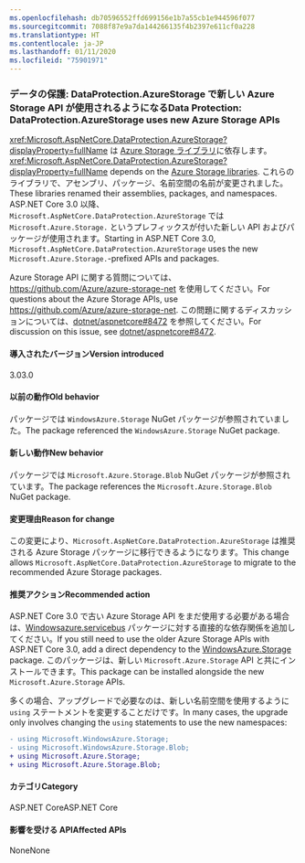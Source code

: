 ```yaml
---
ms.openlocfilehash: db70596552ffd699156e1b7a55cb1e944596f077
ms.sourcegitcommit: 7088f87e9a7da144266135f4b2397e611cf0a228
ms.translationtype: HT
ms.contentlocale: ja-JP
ms.lasthandoff: 01/11/2020
ms.locfileid: "75901971"
---
```

### <a name="data-protection-dataprotectionazurestorage-uses-new-azure-storage-apis"></a><span data-ttu-id="3cc8c-101">データの保護: DataProtection.AzureStorage で新しい Azure Storage API が使用されるようになる</span><span class="sxs-lookup"><span data-stu-id="3cc8c-101">Data Protection: DataProtection.AzureStorage uses new Azure Storage APIs</span></span>

<span data-ttu-id="3cc8c-102"><xref:Microsoft.AspNetCore.DataProtection.AzureStorage?displayProperty=fullName> は [Azure Storage ライブラリ](https://github.com/Azure/azure-storage-net)に依存します。</span><span class="sxs-lookup"><span data-stu-id="3cc8c-102"><xref:Microsoft.AspNetCore.DataProtection.AzureStorage?displayProperty=fullName> depends on the [Azure Storage libraries](https://github.com/Azure/azure-storage-net).</span></span> <span data-ttu-id="3cc8c-103">これらのライブラリで、アセンブリ、パッケージ、名前空間の名前が変更されました。</span><span class="sxs-lookup"><span data-stu-id="3cc8c-103">These libraries renamed their assemblies, packages, and namespaces.</span></span> <span data-ttu-id="3cc8c-104">ASP.NET Core 3.0 以降、`Microsoft.AspNetCore.DataProtection.AzureStorage` では `Microsoft.Azure.Storage.` というプレフィックスが付いた新しい API およびパッケージが使用されます。</span><span class="sxs-lookup"><span data-stu-id="3cc8c-104">Starting in ASP.NET Core 3.0, `Microsoft.AspNetCore.DataProtection.AzureStorage` uses the new `Microsoft.Azure.Storage.`-prefixed APIs and packages.</span></span>

<span data-ttu-id="3cc8c-105">Azure Storage API に関する質問については、<https://github.com/Azure/azure-storage-net> を使用してください。</span><span class="sxs-lookup"><span data-stu-id="3cc8c-105">For questions about the Azure Storage APIs, use <https://github.com/Azure/azure-storage-net>.</span></span> <span data-ttu-id="3cc8c-106">この問題に関するディスカッションについては、[dotnet/aspnetcore#8472](https://github.com/dotnet/aspnetcore/issues/8472) を参照してください。</span><span class="sxs-lookup"><span data-stu-id="3cc8c-106">For discussion on this issue, see [dotnet/aspnetcore#8472](https://github.com/dotnet/aspnetcore/issues/8472).</span></span>

#### <a name="version-introduced"></a><span data-ttu-id="3cc8c-107">導入されたバージョン</span><span class="sxs-lookup"><span data-stu-id="3cc8c-107">Version introduced</span></span>

<span data-ttu-id="3cc8c-108">3.0</span><span class="sxs-lookup"><span data-stu-id="3cc8c-108">3.0</span></span>

#### <a name="old-behavior"></a><span data-ttu-id="3cc8c-109">以前の動作</span><span class="sxs-lookup"><span data-stu-id="3cc8c-109">Old behavior</span></span>

<span data-ttu-id="3cc8c-110">パッケージでは `WindowsAzure.Storage` NuGet パッケージが参照されていました。</span><span class="sxs-lookup"><span data-stu-id="3cc8c-110">The package referenced the `WindowsAzure.Storage` NuGet package.</span></span>

#### <a name="new-behavior"></a><span data-ttu-id="3cc8c-111">新しい動作</span><span class="sxs-lookup"><span data-stu-id="3cc8c-111">New behavior</span></span>

<span data-ttu-id="3cc8c-112">パッケージでは `Microsoft.Azure.Storage.Blob` NuGet パッケージが参照されています。</span><span class="sxs-lookup"><span data-stu-id="3cc8c-112">The package references the `Microsoft.Azure.Storage.Blob` NuGet package.</span></span>

#### <a name="reason-for-change"></a><span data-ttu-id="3cc8c-113">変更理由</span><span class="sxs-lookup"><span data-stu-id="3cc8c-113">Reason for change</span></span>

<span data-ttu-id="3cc8c-114">この変更により、`Microsoft.AspNetCore.DataProtection.AzureStorage` は推奨される Azure Storage パッケージに移行できるようになります。</span><span class="sxs-lookup"><span data-stu-id="3cc8c-114">This change allows `Microsoft.AspNetCore.DataProtection.AzureStorage` to migrate to the recommended Azure Storage packages.</span></span>

#### <a name="recommended-action"></a><span data-ttu-id="3cc8c-115">推奨アクション</span><span class="sxs-lookup"><span data-stu-id="3cc8c-115">Recommended action</span></span>

<span data-ttu-id="3cc8c-116">ASP.NET Core 3.0 で古い Azure Storage API をまだ使用する必要がある場合は、[Windowsazure.servicebus](https://www.nuget.org/packages/WindowsAzure.Storage/) パッケージに対する直接的な依存関係を追加してください。</span><span class="sxs-lookup"><span data-stu-id="3cc8c-116">If you still need to use the older Azure Storage APIs with ASP.NET Core 3.0, add a direct dependency to the [WindowsAzure.Storage](https://www.nuget.org/packages/WindowsAzure.Storage/) package.</span></span> <span data-ttu-id="3cc8c-117">このパッケージは、新しい `Microsoft.Azure.Storage` API と共にインストールできます。</span><span class="sxs-lookup"><span data-stu-id="3cc8c-117">This package can be installed alongside the new `Microsoft.Azure.Storage` APIs.</span></span>

<span data-ttu-id="3cc8c-118">多くの場合、アップグレードで必要なのは、新しい名前空間を使用するように `using` ステートメントを変更することだけです。</span><span class="sxs-lookup"><span data-stu-id="3cc8c-118">In many cases, the upgrade only involves changing the `using` statements to use the new namespaces:</span></span>

```diff
- using Microsoft.WindowsAzure.Storage;
- using Microsoft.WindowsAzure.Storage.Blob;
+ using Microsoft.Azure.Storage;
+ using Microsoft.Azure.Storage.Blob;
```

#### <a name="category"></a><span data-ttu-id="3cc8c-119">カテゴリ</span><span class="sxs-lookup"><span data-stu-id="3cc8c-119">Category</span></span>

<span data-ttu-id="3cc8c-120">ASP.NET Core</span><span class="sxs-lookup"><span data-stu-id="3cc8c-120">ASP.NET Core</span></span>

#### <a name="affected-apis"></a><span data-ttu-id="3cc8c-121">影響を受ける API</span><span class="sxs-lookup"><span data-stu-id="3cc8c-121">Affected APIs</span></span>

<span data-ttu-id="3cc8c-122">None</span><span class="sxs-lookup"><span data-stu-id="3cc8c-122">None</span></span>

<!-- 

#### Affected APIs

Not detectable via API analysis

-->
